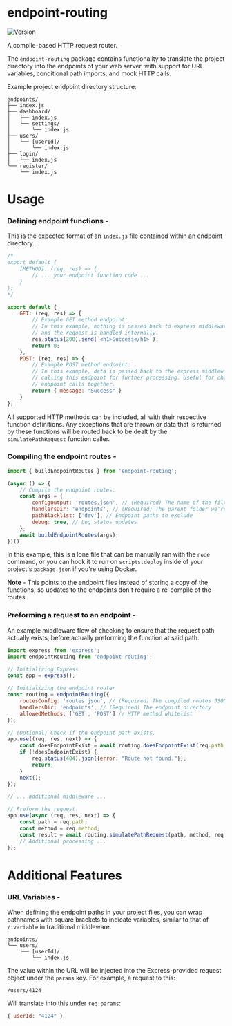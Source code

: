# endpoint-routing

![Version](https://img.shields.io/badge/Version-1.0.0-brightgreen)

A compile-based HTTP request router.

The `endpoint-routing` package contains functionality to translate the project directory into the endpoints of your web server, with support for URL variables, conditional path imports, and mock HTTP calls.

Example project endpoint directory structure:

```
endpoints/
├── index.js
├── dashboard/
│   ├── index.js
│   ╰── settings/
│       ╰── index.js
├── users/
│   ╰── [userId]/
│       ╰── index.js
├── login/
│   ╰── index.js
╰── register/
    ╰── index.js
```

# Usage

### Defining endpoint functions -

This is the expected format of an `index.js` file contained within an endpoint directory.

```javascript
/*
export default {
    [METHOD]: (req, res) => {
        // ... your endpoint function code ...
    }
};
*/

export default {
    GET: (req, res) => {
        // Example GET method endpoint:
        // In this example, nothing is passed back to express middleware
        // and the request is handled internally.
        res.status(200).send(`<h1>Success</h1>`);
        return 0;
    },
    POST: (req, res) => {
        // Example POST method endpoint:
        // In this example, data is passed back to the express middleware
        // calling this endpoint for further processing. Useful for chaining
        // endpoint calls together.
        return { message: "Success" }
    }
};
```

All supported HTTP methods can be included, all with their respective function definitions. Any exceptions that are thrown or data that is returned by these functions will be routed back to be dealt by the `simulatePathRequest` function caller.

### Compiling the endpoint routes -

```javascript
import { buildEndpointRoutes } from 'endpoint-routing';

(async () => {
    // Compile the endpoint routes.
    const args = {
        configOutput: 'routes.json', // (Required) The name of the file where the compiled routes should be written to
        handlersDir: 'endpoints', // (Required) The parent folder we're compiling these endpoints from
        pathBlacklist: ['dev'], // Endpoint paths to exclude
        debug: true, // Log status updates
    };
    await buildEndpointRoutes(args);
})();
```

In this example, this is a lone file that can be manually ran with the `node` command, or you can hook it to run on `scripts.deploy` inside of your project's `package.json` if you're using Docker.

**Note** - This points to the endpoint files instead of storing a copy of the functions, so updates to the endpoints don't require a re-compile of the routes.

### Preforming a request to an endpoint -

An example middleware flow of checking to ensure that the request path actually exists, before actually preforming the function at said path.

```javascript
import express from 'express';
import endpointRouting from 'endpoint-routing';

// Initializing Express
const app = express();

// Initializing the endpoint router
const routing = endpointRouting({
    routesConfig: 'routes.json', // (Required) The compiled routes JSON file
    handlersDir: 'endpoints', // (Required) The endpoint directory
    allowedMethods: ['GET', 'POST'] // HTTP method whitelist
});

// (Optional) Check if the endpoint path exists.
app.use((req, res, next) => {
    const doesEndpointExist = await routing.doesEndpointExist(req.path, req.method);
    if (!doesEndpointExist) {
        req.status(404).json({error: "Route not found."});
        return;
    }
    next();
});

// ... additional middleware ...

// Preform the request.
app.use(async (req, res, next) => {
    const path = req.path;
    const method = req.method;
    const result = await routing.simulatePathRequest(path, method, req, res);
    // Additional processing ...
});
```

# Additional Features

### URL Variables -

When defining the endpoint paths in your project files, you can wrap pathnames with square brackets to indicate variables, similar to that of `/:variable` in traditional middleware.

```
endpoints/
╰── users/
    ╰── [userId]/
        ╰── index.js
```

The value within the URL will be injected into the Express-provided request object under the `params` key. For example, a request to this:

```
/users/4124
```

Will translate into this under `req.params`:

```javascript
{ userId: "4124" }
```